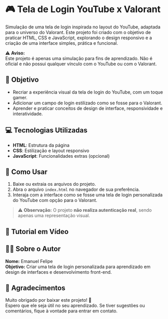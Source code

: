 # 🎮 Tela de Login YouTube x Valorant

Simulação de uma tela de login inspirada no layout do YouTube, adaptada para o universo do Valorant. Este projeto foi criado com o objetivo de praticar HTML, CSS e JavaScript, explorando o design responsivo e a criação de uma interface simples, prática e funcional.

⚠️ **Aviso:**  
Este projeto é apenas uma simulação para fins de aprendizado. Não é oficial e não possui qualquer vínculo com o YouTube ou com o Valorant.

## 🎯 Objetivo

- Recriar a experiência visual da tela de login do YouTube, com um toque gamer.
- Adicionar um campo de login estilizado como se fosse para o Valorant.
- Aprender e praticar conceitos de design de interface, responsividade e interatividade.

## 💻 Tecnologias Utilizadas

- **HTML**: Estrutura da página
- **CSS**: Estilização e layout responsivo
- **JavaScript**: Funcionalidades extras (opcional)

## 🚀 Como Usar

1. Baixe ou extraia os arquivos do projeto.
2. Abra o arquivo `index.html` no navegador de sua preferência.
3. Interaja com a interface como se fosse uma tela de login personalizada do YouTube com opção para o Valorant.

> ⚠️ **Observação:** O projeto **não realiza autenticação real**, sendo apenas uma representação visual.

## 🎥 Tutorial em Vídeo


## 👨‍💻 Sobre o Autor

**Nome:** Emanuel Felipe  
**Objetivo:** Criar uma tela de login personalizada para aprendizado em design de interfaces e desenvolvimento front-end.

## 🙏 Agradecimentos

Muito obrigado por baixar este projeto! 🎉  
Espero que ele seja útil no seu aprendizado. Se tiver sugestões ou comentários, fique à vontade para entrar em contato.
